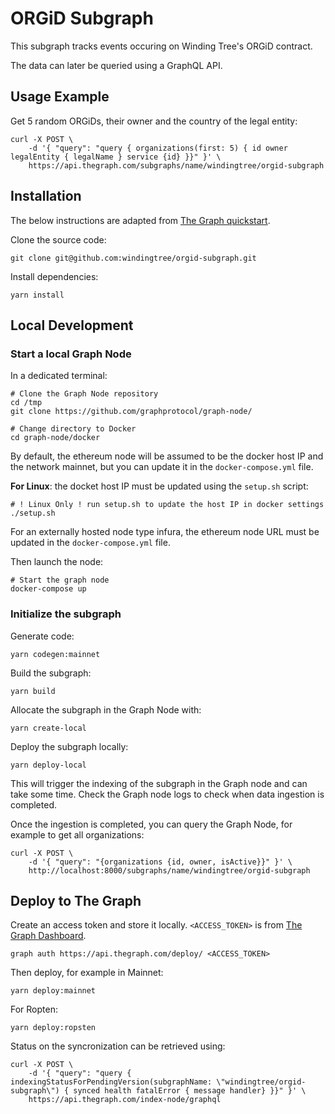 # ORGiD Subgraph

This subgraph tracks events occuring on Winding Tree's ORGiD contract.

The data can later be queried using a GraphQL API.

## Usage Example

Get 5 random ORGiDs, their owner and the country of the legal entity:

```shell
curl -X POST \
    -d '{ "query": "query { organizations(first: 5) { id owner legalEntity { legalName } service {id} }}" }' \
    https://api.thegraph.com/subgraphs/name/windingtree/orgid-subgraph
```

## Installation

The below instructions are adapted from [The Graph quickstart](https://thegraph.com/docs/quick-start#local-development).

Clone the source code:

```shell
git clone git@github.com:windingtree/orgid-subgraph.git
```

Install dependencies:

```shell
yarn install
```

## Local Development

### Start a local Graph Node

In a dedicated terminal:

```shell
# Clone the Graph Node repository
cd /tmp
git clone https://github.com/graphprotocol/graph-node/

# Change directory to Docker
cd graph-node/docker
```

By default, the ethereum node will be assumed to be the docker host IP and the network mainnet, but you can update it in the `docker-compose.yml` file.

__For Linux__: the docket host IP must be updated using the `setup.sh` script:

```shell
# ! Linux Only ! run setup.sh to update the host IP in docker settings
./setup.sh
```

For an externally hosted node type infura, the ethereum node URL must be updated in the `docker-compose.yml` file.

Then launch the node:

```shell
# Start the graph node
docker-compose up
```

### Initialize the subgraph

Generate code:

```shell
yarn codegen:mainnet
```

Build the subgraph:

```shell
yarn build
```

Allocate the subgraph in the Graph Node with:

```shell
yarn create-local
```

Deploy the subgraph locally:

```shell
yarn deploy-local
```

This will trigger the indexing of the subgraph in the Graph node and can take some time. Check the Graph node logs to check when data ingestion is completed.

Once the ingestion is completed, you can query the Graph Node, for example to get all organizations:

```shell
curl -X POST \
    -d '{ "query": "{organizations {id, owner, isActive}}" }' \
    http://localhost:8000/subgraphs/name/windingtree/orgid-subgraph
```

## Deploy to The Graph

Create an access token and store it locally. `<ACCESS_TOKEN>` is from [The Graph Dashboard](https://thegraph.com/explorer/dashboard).

```shell
graph auth https://api.thegraph.com/deploy/ <ACCESS_TOKEN>
```

Then deploy, for example in Mainnet:

```shell
yarn deploy:mainnet
```

For Ropten:

```shell
yarn deploy:ropsten
```

Status on the syncronization can be retrieved using:

```shell
curl -X POST \
    -d '{ "query": "query { indexingStatusForPendingVersion(subgraphName: \"windingtree/orgid-subgraph\") { synced health fatalError { message handler} }}" }' \
    https://api.thegraph.com/index-node/graphql
```
